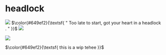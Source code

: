 # headlock

![](https://64.media.tumblr.com/32c65eea5f2eedec07737667681bc597/db7ce6708c01e3ab-83/s75x75_c1/1e58271c4a5c1a1709de0e95e497fd5e51a0eea4.gifv)
$\color{#649ef2}{\textsf{ " Too late to start, got your heart in a headlock . " }}$
![](https://64.media.tumblr.com/32c65eea5f2eedec07737667681bc597/db7ce6708c01e3ab-83/s75x75_c1/1e58271c4a5c1a1709de0e95e497fd5e51a0eea4.gifv)


![](https://media.tenor.com/DHKLAeouUR4AAAAj/mera-indus.gif)
<p>  </p>

<p>$\color{#649ef2}{\textsf{ this is a wip tehee }}$</p>

